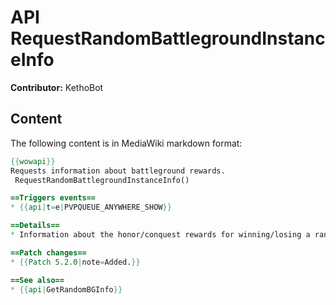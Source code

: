 # API RequestRandomBattlegroundInstanceInfo

**Contributor:** KethoBot

## Content

The following content is in MediaWiki markdown format:

```mediawiki
{{wowapi}}
Requests information about battleground rewards.
 RequestRandomBattlegroundInstanceInfo()

==Triggers events==
* {{api|t=e|PVPQUEUE_ANYWHERE_SHOW}}

==Details==
* Information about the honor/conquest rewards for winning/losing a random battleground is not available immediately. This function can be used to request that information from the server.

==Patch changes==
* {{Patch 5.2.0|note=Added.}}

==See also==
* {{api|GetRandomBGInfo}}
```
